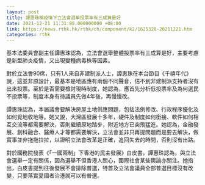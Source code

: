 ```yaml
---
layout: post
title: 譚惠珠稱疫情下立法會選舉投票率有三成算是好
date: 2021-12-21 11:31:08.000000000 +08:00
link: https://news.rthk.hk/rthk/ch/component/k2/1625328-20211221.htm
categories: rthk
---
```


基本法委員會副主任譚惠珠認為，立法會選舉整體投票率有三成算是好，主要考慮是新型肺炎疫情，又出現變種病毒株等因素。

對於立法會90席，只有1人來自非建制派人士，譚惠珠在本台節目《千禧年代》說，這並非原設計，最基本是地區應有兩個不同聲音，估不到非建制派支持者沒有出來投票。至於是否需要檢討現時制度，她認為，應首先分析低投票率及為何選民不投票等，制度本身有待議員先做4年後，再慢慢改。

譚惠珠認為，本屆議會要解決房屋土地供應問題，包括法例修改、行政程序優化及如何覓地收地等。她又說，大灣區發展十多年，硬件及制度如何銜接、軟件如何相互交流等都需要解決，否則繼續原地踏步，附近地方已突飛猛進。她認為，金融發展、創科融合、醫療人才等都需要解決，立法會並非只再提問題而是要去解決，做實事並非拖拖拉拉，以證明立法會改革是正確，追回失去的時間，否則沒有出路。

對於國務院發表《「一國兩制」下香港的民主發展》白皮書，譚惠珠認為，與立法會選舉一定有關係，因為選舉不但香港人關心，國際社會某些輿論亦關注。她指出，白皮書提到往後發展不會排除普選，特首及立法會議員全部普選目標沒有改變，只要落實愛國者治港就可以有普選。
